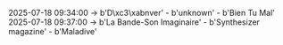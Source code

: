 2025-07-18 09:34:00 -> b'D\xc3\xabnver' - b'unknown' - b'Bien Tu Mal'
2025-07-18 09:37:00 -> b'La Bande-Son Imaginaire' - b'Synthesizer magazine' - b'Maladive'
